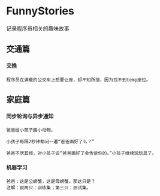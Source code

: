 # FunnyStories
记录程序员相关的趣味故事


## 交通篇
#### 交换
```
程序员在满载的公交车上想要让座，却不知所措，因为找不到temp座位。
```


## 家庭篇
#### 同步轮询与异步通知
```
爸爸给小孩子画小动物。

小孩子每隔2秒钟都问一遍“爸爸画好了么？”

爸爸不厌其烦，对小孩子说“爸爸画好了会告诉你的。”小孩子继续玩玩具了。
```


#### 机器学习
```
爸爸：这是公螃蟹，这是母螃蟹。那这只是？
注解：前两只：训练集；第三只：测试集。
```